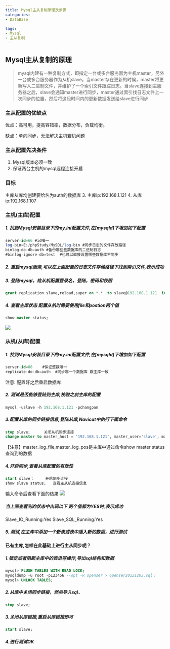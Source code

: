 ```yaml
---
title: Mysql主从复制原理及步骤
categories:
- DataBase

tags:
- Mysql
- 主从复制
---
```


## Mysql主从复制的原理
>mysql内建有一种复制方式，即指定一台或多台服务器为主机master，另外一台或多台服务器作为从机slave。当master存在更新的时候，master将更新写入二进制文件，并维护了一个索引文件跟踪日志。当slave连接到主服务器之后，slave会通知master进行同步，master通过索引找日志文件上一次同步的位置，然后将这段时间内的更新数据发送给slave进行同步

### 主从配置的优缺点
优点：高可用，提高容错率，数据分布，负载均衡。

缺点：单向同步，无法解决主机宕机问题

### 主从配置先决条件
1. Mysql版本必须一致
2. 保证两台主机的mysql远程连接开启

### 目标
主库从库均创建要给名为auth的数据库
3. 主库ip:192.168.1.121 
4. 从库ip:192.168.1.107

### 主机(主库)配置
##### 1. 找到Mysql安装目录下的my.ini配置文件,在[mysqld]下增加如下配置

```sql
server-id=66 #id唯一
log-bin=E:/phpStudy/MySQL/log-bin #同步日志的文件存放路径
binlog-do-db=auth #备份哪些些数据库的二进制日志
#binlog-ignore-db=test  #也可以直接设置哪些数据库不同步
```
##### 2. 重启mysql服务,可以在上面配置的日志文件存储路径下找到索引文件,表示成功

##### 3. 登陆mysql，给从机配置登录名，登陆，密码和权限
```sql
grant replication slave,reload,super on *.*  to slave@192.168.1.121  identified by 'changpan';
```
##### 4. 查看主库状态 配置从机时需要使用file和postion两个值
```sql
show master status;
```
![](https://images.cnblogs.com/cnblogs_com/fxmemory/1028818/o_%e4%b8%bb%e6%9c%ba%e7%8a%b6%e6%80%81.png)


### 从机(从库)配置
##### 1. 找到Mysql安装目录下的my.ini配置文件,在[mysqld]下增加如下配置
```sql
server-id=88 　　#保证整数唯一
replicate-do-db=auth  #同步哪一个数据库 跟主库一致
```
注意: 配置好之后重启数据库

##### 2. 测试是否能够登陆到主库,校验之前主库的配置
```sql
mysql -uslave -h 192.168.1.121 -pchangpan
```
##### 3.配置从库的同步链接信息,登陆从库,Navicat中执行下面命令
```sql
stop slave;      关闭从机同步连接
change master to master_host = '192.168.1.121', master_user='slave', master_password ='changpan', master_log_file='mysql-bin.000001',master_log_pos=593;
```
【注意】master_log_file,master_log_pos是主库中通过命令show master status查询到的数据

##### 4.开启同步,查看从库配置的有效性
```sql
start slave；     开启同步连接
show slave status;   查看主从机连接信息
```
输入命令后查看下面的结果
![](https://images.cnblogs.com/cnblogs_com/fxmemory/1028818/o_%e5%90%8c%e6%ad%a5%e7%8a%b6%e6%80%81.png)

##### 当上面查看到的状态中出现以下 两个值都为YES时,表示成功
Slave_IO_Running:Yes
Slave_SQL_Running:Yes

##### 5. 测试,在主库中添加一个新表或表中插入新的数据，进行测试

#### 已有主库,怎样在此基础上进行主从同步呢？
##### 1.锁定或者阻断主库中的表进写操作,导出sql结构和数据
```sql
mysql> FLUSH TABLES WITH READ LOCK;
mysqldump -u root -p123456 --opt -R openser > openser20121203.sql；
mysql> UNLOCK TABLES;
```

##### 2.从库中关闭同步链接，然后导入sql、
```sql
stop slave;
```

##### 3.关闭从库链接,重启从库链接即可
```sql
start slave;
```
##### 4.进行测试OK
